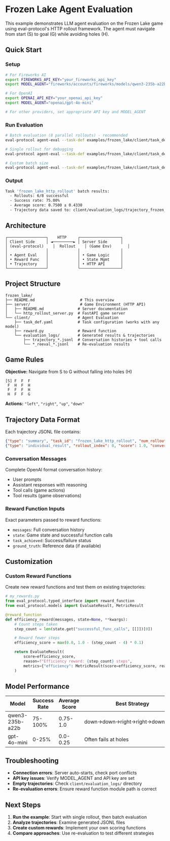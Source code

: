 # Frozen Lake Agent Evaluation

This example demonstrates LLM agent evaluation on the Frozen Lake game using eval-protocol's HTTP rollout framework. The agent must navigate from start (S) to goal (G) while avoiding holes (H).

## Quick Start

### Setup
```bash
# For Fireworks AI
export FIREWORKS_API_KEY="your_fireworks_api_key"
export MODEL_AGENT="fireworks/accounts/fireworks/models/qwen3-235b-a22b"

# For OpenAI
export OPENAI_API_KEY="your_openai_api_key"
export MODEL_AGENT="openai/gpt-4o-mini"

# For other providers, set appropriate API key and MODEL_AGENT
```

### Run Evaluation
```bash
# Batch evaluation (8 parallel rollouts) - recommended
eval-protocol agent-eval --task-def examples/frozen_lake/client/task_def.yaml

# Single rollout for debugging
eval-protocol agent-eval --task-def examples/frozen_lake/client/task_def.yaml --num-rollouts 1

# Custom batch size
eval-protocol agent-eval --task-def examples/frozen_lake/client/task_def.yaml --num-rollouts 16
```

### Output
```bash
Task 'frozen_lake_http_rollout' batch results:
  - Rollouts: 6/8 successful
  - Success rate: 75.00%
  - Average score: 0.7500 ± 0.4330
  - Trajectory data saved to: client/evaluation_logs/trajectory_frozen_lake_http_rollout_20250610_143052.jsonl
```


## Architecture

```
┌─────────────────┐    HTTP     ┌──────────────────┐
│ Client Side     │ ◄─────────► │ Server Side      │
│ (eval-protocol)    │  Rollout    │ (Game Env)       │
│                 │             │                  │
│ • Agent Eval    │             │ • Game Logic     │
│ • Reward Func   │             │ • State Mgmt     │
│ • Trajectory    │             │ • HTTP API       │
└─────────────────┘             └──────────────────┘
```

## Project Structure

```
frozen_lake/
├── README.md                    # This overview
├── server/                      # Game Environment (HTTP API)
│   ├── README.md               # Server documentation
│   └── http_rollout_server.py  # FastAPI game server
└── client/                     # Agent Evaluation
    ├── task_def.yaml           # Task configuration (works with any model)
    ├── reward.py               # Reward function
    └── evaluation_logs/        # Generated results & trajectories
        ├── trajectory_*.jsonl  # Conversation histories + tool calls
        └── *_reeval_*.jsonl    # Re-evaluation results
```

## Game Rules

**Objective:** Navigate from S to G without falling into holes (H)

```
[S] F  F  F
 F  H  F  H
 F  F  F  H
 H  F  F  G
```

**Actions:** `"left"`, `"right"`, `"up"`, `"down"`

## Trajectory Data Format

Each trajectory JSONL file contains:

```json
{"type": "summary", "task_id": "frozen_lake_http_rollout", "num_rollouts": 8, "success_rate": 0.75, "avg_score": 0.75}
{"type": "individual_result", "rollout_index": 0, "score": 1.0, "conversation_messages": [...], "reward_function_inputs": {...}}
```

### Conversation Messages
Complete OpenAI format conversation history:
- User prompts
- Assistant responses with reasoning
- Tool calls (game actions)
- Tool results (game observations)

### Reward Function Inputs
Exact parameters passed to reward functions:
- `messages`: Full conversation history
- `state`: Game state and successful function calls
- `task_achieved`: Success/failure status
- `ground_truth`: Reference data (if available)

## Customization

### Custom Reward Functions
Create new reward functions and test them on existing trajectories:

```python
# my_rewards.py
from eval_protocol.typed_interface import reward_function
from eval_protocol.models import EvaluateResult, MetricResult

@reward_function
def efficiency_reward(messages, state=None, **kwargs):
    # Count steps taken
    step_count = len(state.get("successful_func_calls", [[]])[0])

    # Reward fewer steps
    efficiency_score = max(0.0, 1.0 - (step_count - 4) * 0.1)

    return EvaluateResult(
        score=efficiency_score,
        reason=f"Efficiency reward: {step_count} steps",
        metrics={"efficiency": MetricResult(score=efficiency_score, reason="Step efficiency")}
    )
```


## Model Performance

| Model | Success Rate | Average Score | Best Strategy |
|-------|-------------|---------------|---------------|
| qwen3-235b-a22b | 75-100% | 0.75-1.0 | down→down→right→right→down→right |
| gpt-4o-mini | 0-25% | 0.0-0.25 | Often fails at holes |

## Troubleshooting

- **Connection errors**: Server auto-starts, check port conflicts
- **API key issues**: Verify MODEL_AGENT and API key are set
- **Empty trajectories**: Check `client/evaluation_logs/` directory
- **Re-evaluation errors**: Ensure reward function module path is correct

## Next Steps

1. **Run the example**: Start with single rollout, then batch evaluation
2. **Analyze trajectories**: Examine generated JSONL files
3. **Create custom rewards**: Implement your own scoring functions
4. **Compare approaches**: Use re-evaluation to test different strategies
